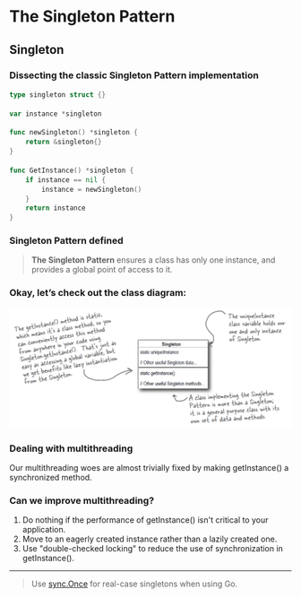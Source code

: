 # The Singleton Pattern

## Singleton

### Dissecting the classic Singleton Pattern implementation

```go
type singleton struct {}

var instance *singleton

func newSingleton() *singleton {
    return &singleton{}
}

func GetInstance() *singleton {
    if instance == nil {
        instance = newSingleton()
    }
    return instance
}
```

### Singleton Pattern defined

> **The Singleton Pattern** ensures a class has only one instance, and provides a global point of access to it.

### Okay, let’s check out the class diagram:

<p align="center">
    <img width="720" src="resources/singleton.png">
</p>

### Dealing with multithreading

Our multithreading woes are almost trivially fixed by making getInstance() a synchronized method.

### Can we improve multithreading?

1. Do nothing if the performance of getInstance() isn't critical to your application.
2. Move to an eagerly created instance rather than a lazily created one.
3. Use "double-checked locking" to reduce the use of synchronization in getInstance().

---

> Use [sync.Once](https://golang.org/pkg/sync/#Once) for real-case singletons when using Go.